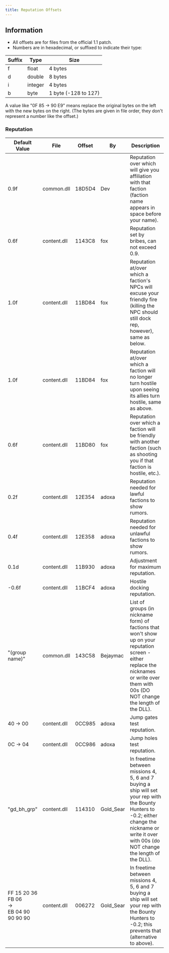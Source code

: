```yaml
---
title: Reputation Offsets
---
```


## Information

* All offsets are for files from the official 1.1 patch.
* Numbers are in hexadecimal, or suffixed to indicate their type:

| Suffix | Type    | Size                 |
| ------ | ------- | -------------------- |
| f      | float   | 4 bytes              |
| d      | double  | 8 bytes              |
| i      | integer | 4 bytes              |
| b      | byte    | 1 byte (-128 to 127) |

A value like "0F 85 -> 90 E9" means replace the original bytes on the left with the new bytes on the right. (The bytes are given in file order, they don't represent a number like the offset.)

### Reputation

| Default Value                                    | File        | Offset | By        | Description                                                                                                                                                                                             |
| ------------------------------------------------ | ----------- | ------ | --------- | ------------------------------------------------------------------------------------------------------------------------------------------------------------------------------------------------------- |
| 0.9f                                             | common.dll  | 18D5D4 | Dev       | Reputation over which will give you affiliation with that faction (faction name appears in space before your name).                                                                                     |
| 0.6f                                             | content.dll | 1143C8 | fox       | Reputation set by bribes, can not exceed 0.9.                                                                                                                                                           |
| 1.0f                                             | content.dll | 11BD84 | fox       | Reputation at/over which a faction's NPCs will excuse your friendly fire (killing the NPC should still dock rep, however), same as below.                                                               |
| 1.0f                                             | content.dll | 11BD84 | fox       | Reputation at/over which a faction will no longer turn hostile upon seeing its allies turn hostile, same as above.                                                                                      |
| 0.6f                                             | content.dll | 11BD80 | fox       | Reputation over which a faction will be friendly with another faction (such as shooting you if that faction is hostile, etc.).                                                                          |
| 0.2f                                             | content.dll | 12E354 | adoxa     | Reputation needed for lawful factions to show rumors.                                                                                                                                                   |
| 0.4f                                             | content.dll | 12E358 | adoxa     | Reputation needed for unlawful factions to show rumors.                                                                                                                                                 |
| 0.1d                                             | content.dll | 11B930 | adoxa     | Adjustment for maximum reputation.                                                                                                                                                                      |
| -0.6f                                            | content.dll | 11BCF4 | adoxa     | Hostile docking reputation.                                                                                                                                                                             |
| "(group name)"                                   | common.dll  | 143C58 | Bejaymac  | List of groups (in nickname form) of factions that won't show up on your reputation screen - either replace the nicknames or write over them with 00s (DO NOT change the length of the DLL).            |
| 40 -> 00                                         | content.dll | 0CC985 | adoxa     | Jump gates test reputation.                                                                                                                                                                             |
| 0C -> 04                                         | content.dll | 0CC986 | adoxa     | Jump holes test reputation.                                                                                                                                                                             |
| "gd_bh_grp"                                      | content.dll | 114310 | Gold_Sear | In freetime between missions 4, 5, 6 and 7 buying a ship will set your rep with the Bounty Hunters to -0.2; either change the nickname or write it over with 00s (do NOT change the length of the DLL). |
| FF 15 20 36 FB 06<br />-><br />EB 04 90 90 90 90 | content.dll | 006272 | Gold_Sear | In freetime between missions 4, 5, 6 and 7 buying a ship will set your rep with the Bounty Hunters to -0.2; this prevents that (alternative to above).                                                  |
